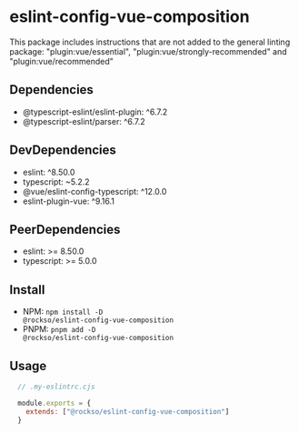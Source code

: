 # eslint-config-vue-composition
This package includes instructions that are not added to the general linting package: "plugin:vue/essential", "plugin:vue/strongly-recommended" and "plugin:vue/recommended"

## Dependencies
- @typescript-eslint/eslint-plugin: ^6.7.2
- @typescript-eslint/parser: ^6.7.2

## DevDependencies
- eslint: ^8.50.0
- typescript: ~5.2.2
- @vue/eslint-config-typescript: ^12.0.0
- eslint-plugin-vue: ^9.16.1

## PeerDependencies
- eslint: >= 8.50.0
- typescript: >= 5.0.0

## Install
- NPM: <code>npm install -D @rockso/eslint-config-vue-composition</code>
- PNPM: <code>pnpm add -D @rockso/eslint-config-vue-composition</code>

## Usage
```JavaScript
  // .my-eslintrc.cjs

  module.exports = {
    extends: ["@rockso/eslint-config-vue-composition"]
  }
```
